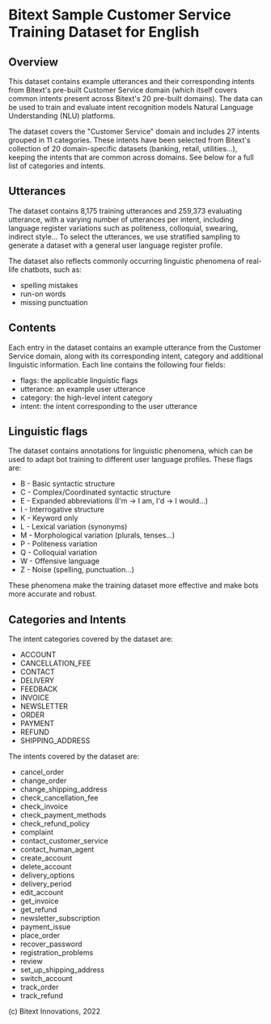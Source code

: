Bitext Sample Customer Service Training Dataset for English
============================================================

Overview
--------
This dataset contains example utterances and their corresponding intents from
Bitext's pre-built Customer Service domain (which itself covers common intents present
across Bitext's 20 pre-built domains). The data can be used to train and evaluate
intent recognition models Natural Language Understanding (NLU) platforms.

The dataset covers the "Customer Service" domain and includes 27 intents
grouped in 11 categories. These intents have been selected from Bitext's collection
of 20 domain-specific datasets (banking, retail, utilities...), keeping the intents
that are common across domains. See below for a full list of categories and intents.

Utterances
----------
The dataset contains 8,175 training utterances and 259,373 evaluating utterance, 
with a varying number of utterances per intent, including language register variations 
such as politeness, colloquial, swearing, indirect style... To select the utterances, 
we use stratified sampling to generate a dataset with a general user language register profile.

The dataset also reflects commonly occurring linguistic phenomena
of real-life chatbots, such as:
  - spelling mistakes
  - run-on words
  - missing punctuation

Contents
--------
Each entry in the dataset contains an example utterance from the Customer Service
domain, along with its corresponding intent, category and additional linguistic information.
Each line contains the following four fields:
  - flags: the applicable linguistic flags
  - utterance: an example user utterance
  - category: the high-level intent category
  - intent: the intent corresponding to the user utterance

Linguistic flags
----------------
The dataset contains annotations for linguistic phenomena, which can be used
to adapt bot training to different user language profiles. These flags are:
  - B - Basic syntactic structure
  - C - Complex/Coordinated syntactic structure
  - E - Expanded abbreviations (I'm -> I am, I'd -> I would…)
  - I - Interrogative structure
  - K - Keyword only
  - L - Lexical variation (synonyms)
  - M - Morphological variation (plurals, tenses…)
  - P - Politeness variation
  - Q - Colloquial variation
  - W - Offensive language
  - Z - Noise (spelling, punctuation…)

These phenomena make the training dataset more effective
and make bots more accurate and robust.

Categories and Intents
----------------------
The intent categories covered by the dataset are:
  - ACCOUNT
  - CANCELLATION_FEE
  - CONTACT
  - DELIVERY
  - FEEDBACK
  - INVOICE
  - NEWSLETTER
  - ORDER
  - PAYMENT
  - REFUND
  - SHIPPING_ADDRESS

The intents covered by the dataset are:
  - cancel_order
  - change_order
  - change_shipping_address
  - check_cancellation_fee
  - check_invoice
  - check_payment_methods
  - check_refund_policy
  - complaint
  - contact_customer_service
  - contact_human_agent
  - create_account
  - delete_account
  - delivery_options
  - delivery_period
  - edit_account
  - get_invoice
  - get_refund
  - newsletter_subscription
  - payment_issue
  - place_order
  - recover_password
  - registration_problems
  - review
  - set_up_shipping_address
  - switch_account
  - track_order
  - track_refund

(c) Bitext Innovations, 2022
